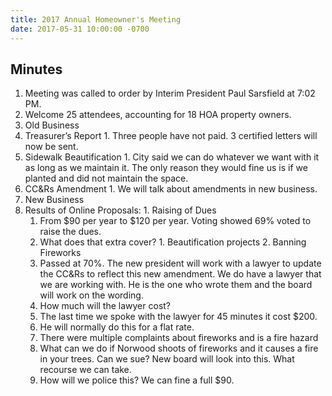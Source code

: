 ```yaml
---
title: 2017 Annual Homeowner's Meeting
date: 2017-05-31 10:00:00 -0700
---
```


## Minutes

1. Meeting was called to order by Interim President Paul Sarsfield at 7:02 PM.
2. Welcome 25 attendees, accounting for 18 HOA property owners.
3. Old Business
  1. Treasurer’s Report
    1. Three people have not paid. 3 certified letters will now be sent.
  2. Sidewalk Beautification
    1. City said we can do whatever we want with it as long as we maintain it. The only reason they would fine us is if we planted and did not maintain the space.
  3. CC&Rs Amendment
    1. We will talk about amendments in new business.
4. New Business
  1. Results of Online Proposals:
    1. Raising of Dues
      1. From $90 per year to $120 per year. Voting showed 69% voted to raise the dues.
        1. What does that extra cover?
          1. Beautification projects
    2. Banning Fireworks
      1. Passed at 70%. The new president will work with a lawyer to update the CC&Rs to reflect this new amendment. We do have a lawyer that we are working with. He is the one who wrote them and the board will work on the wording.
      2. How much will the lawyer cost?
        1. The last time we spoke with the lawyer for 45 minutes it cost $200.
        2. He will normally do this for a flat rate.
      3. There were multiple complaints about fireworks and is a fire hazard
      4. What can we do if Norwood shoots of fireworks and it causes a fire in your trees.
         Can we sue? New board will look into this. What recourse we can take.
      5. How will we police this? We can fine a full $90.

